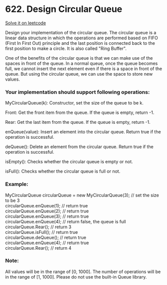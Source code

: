 # 622. Design Circular Queue
[Solve it on leetcode](https://leetcode.com/problems/design-circular-queue/)

Design your implementation of the circular queue. The circular queue is a linear data structure in which the operations are performed based on FIFO (First In First Out) principle and the last position is connected back to the first position to make a circle. It is also called "Ring Buffer".

One of the benefits of the circular queue is that we can make use of the spaces in front of the queue. In a normal queue, once the queue becomes full, we cannot insert the next element even if there is a space in front of the queue. But using the circular queue, we can use the space to store new values.

### Your implementation should support following operations:

MyCircularQueue(k): Constructor, set the size of the queue to be k.

Front: Get the front item from the queue. If the queue is empty, return -1.

Rear: Get the last item from the queue. If the queue is empty, return -1.

enQueue(value): Insert an element into the circular queue. Return true if the operation is successful.

deQueue(): Delete an element from the circular queue. Return true if the operation is successful.

isEmpty(): Checks whether the circular queue is empty or not.

isFull(): Checks whether the circular queue is full or not.
 

### Example:

MyCircularQueue circularQueue = new MyCircularQueue(3); // set the size to be 3<br/>
circularQueue.enQueue(1);  // return true<br/>
circularQueue.enQueue(2);  // return true<br/>
circularQueue.enQueue(3);  // return true<br/>
circularQueue.enQueue(4);  // return false, the queue is full<br/>
circularQueue.Rear();  // return 3<br/>
circularQueue.isFull();  // return true<br/>
circularQueue.deQueue();  // return true<br/>
circularQueue.enQueue(4);  // return true<br/>
circularQueue.Rear();  // return 4
 
### Note:

All values will be in the range of [0, 1000].
The number of operations will be in the range of [1, 1000].
Please do not use the built-in Queue library.
